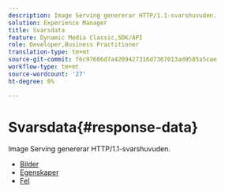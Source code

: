 ```yaml
---
description: Image Serving genererar HTTP/1.1-svarshuvuden.
solution: Experience Manager
title: Svarsdata
feature: Dynamic Media Classic,SDK/API
role: Developer,Business Practitioner
translation-type: tm+mt
source-git-commit: f6c97606d7a4209427316d7367013ad9585a5cae
workflow-type: tm+mt
source-wordcount: '27'
ht-degree: 0%

---
```



# Svarsdata{#response-data}

Image Serving genererar HTTP/1.1-svarshuvuden.

* [Bilder](c-images.md)
* [Egenskaper](c-properties/c-properties.md)
* [Fel](r-errors.md)
